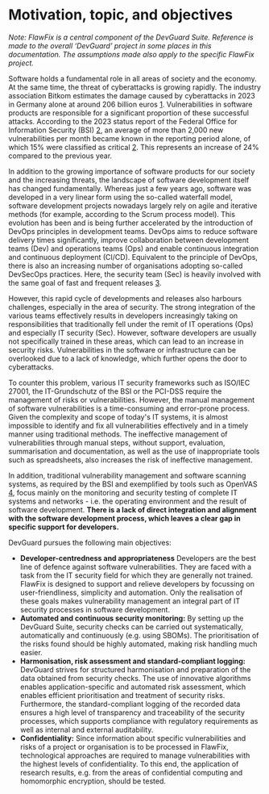 # Motivation, topic, and objectives

_Note: FlawFix is a central component of the DevGuard Suite. Reference is made to the overall ‘DevGuard’ project in some places in this documentation. The assumptions made also apply to the specific FlawFix project._

Software holds a fundamental role in all areas of society and the economy. At the same time, the threat of cyberattacks is growing rapidly. The industry association Bitkom estimates the damage caused by cyberattacks in 2023 in Germany alone at around 206 billion euros [1]. Vulnerabilities in software products are responsible for a significant proportion of these successful attacks. According to the 2023 status report of the Federal Office for Information Security (BSI) [2], an average of more than 2,000 new vulnerabilities per month became known in the reporting period alone, of which 15% were classified as critical [2]. This represents an increase of 24% compared to the previous year.

In addition to the growing importance of software products for our society and the increasing threats, the landscape of software development itself has changed fundamentally. Whereas just a few years ago, software was developed in a very linear form using the so-called waterfall model, software development projects nowadays largely rely on agile and iterative methods (for example, according to the Scrum process model). This evolution has been and is being further accelerated by the introduction of DevOps principles in development teams. DevOps aims to reduce software delivery times significantly, improve collaboration between development teams (Dev) and operations teams (Ops) and enable continuous integration and continuous deployment (CI/CD). Equivalent to the principle of DevOps, there is also an increasing number of organisations adopting so-called DevSecOps practices. Here, the security team (Sec) is heavily involved with the same goal of fast and frequent releases [3]. 

However, this rapid cycle of developments and releases also harbours challenges, especially in the area of security. The strong integration of the various teams effectively results in developers increasingly taking on responsibilities that traditionally fell under the remit of IT operations (Ops) and especially IT security (Sec). However, software developers are usually not specifically trained in these areas, which can lead to an increase in security risks. Vulnerabilities in the software or infrastructure can be overlooked due to a lack of knowledge, which further opens the door to cyberattacks.

To counter this problem, various IT security frameworks such as ISO/IEC 27001, the IT-Grundschutz of the BSI or the PCI-DSS require the management of risks or vulnerabilities. However, the manual management of software vulnerabilities is a time-consuming and error-prone process. Given the complexity and scope of today's IT systems, it is almost impossible to identify and fix all vulnerabilities effectively and in a timely manner using traditional methods. The ineffective management of vulnerabilities through manual steps, without support, evaluation, summarisation and documentation, as well as the use of inappropriate tools such as spreadsheets, also increases the risk of ineffective management.

In addition, traditional vulnerability management and software scanning systems, as required by the BSI and exemplified by tools such as OpenVAS [4], focus mainly on the monitoring and security testing of complete IT systems and networks - i.e. the operating environment and the result of software development. **There is a lack of direct integration and alignment with the software development process, which leaves a clear gap in specific support for developers.**

DevGuard pursues the following main objectives:

- **Developer-centredness and appropriateness** Developers are the best line of defence against software vulnerabilities. They are faced with a task from the IT security field for which they are generally not trained. FlawFix is designed to support and relieve developers by focussing on user-friendliness, simplicity and automation. Only the realisation of these goals makes vulnerability management an integral part of IT security processes in software development.
- **Automated and continuous security monitoring:** By setting up the DevGuard Suite, security checks can be carried out systematically, automatically and continuously (e.g. using SBOMs). The prioritisation of the risks found should be highly automated, making risk handling much easier.
- **Harmonisation, risk assessment and standard-compliant logging:** DevGuard strives for structured harmonisation and preparation of the data obtained from security checks. The use of innovative algorithms enables application-specific and automated risk assessment, which enables efficient prioritisation and treatment of security risks. Furthermore, the standard-compliant logging of the recorded data ensures a high level of transparency and traceability of the security processes, which supports compliance with regulatory requirements as well as internal and external auditability.
- **Confidentiality:** Since information about specific vulnerabilities and risks of a project or organisation is to be processed in FlawFix, technological approaches are required to manage vulnerabilities with the highest levels of confidentiality. To this end, the application of research results, e.g. from the areas of confidential computing and homomorphic encryption, should be tested.

[1]: https://www.bitkom.org/Bitkom/Publikationen/Studie-Wirtschaftsschutz
[2]: https://www.bsi.bund.de/SharedDocs/Downloads/DE/BSI/Publikationen/Lageberichte/Lagebericht2023.pdf?__blob=publicationFile&v=7
[3]: https://owasp.org/www-project-devsecops-guideline/
[4]: https://www.bsi.bund.de/DE/Themen/Unternehmen-und-Organisationen/Informationen-und-Empfehlungen/Freie-Software/Tools/OpenVAS/OpenVAS_node.html